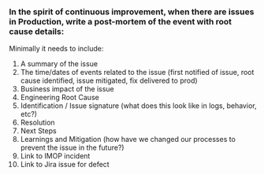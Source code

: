 ### In the spirit of continuous improvement, when there are issues in Production, write a post-mortem of the event with root cause details:

Minimally it needs to include:

1. A summary of the issue
2. The time/dates of events related to the issue (first notified of issue, root cause identified, issue mitigated, fix delivered to prod)
3. Business impact of the issue
4. Engineering Root Cause
5. Identification / Issue signature (what does this look like in logs, behavior, etc?)
6. Resolution
7. Next Steps
8. Learnings and Mitigation (how have we changed our processes to prevent the issue in the future?)
9. Link to IMOP incident
10. Link to Jira issue for defect
